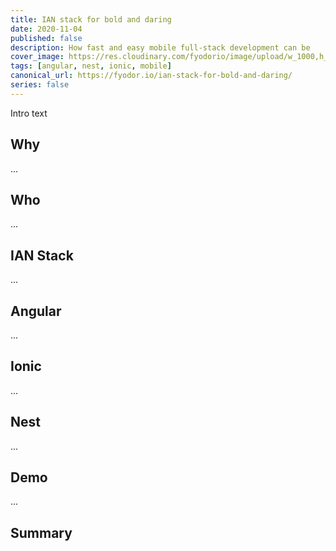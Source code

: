 ```yaml
---
title: IAN stack for bold and daring
date: 2020-11-04
published: false
description: How fast and easy mobile full-stack development can be
cover_image: https://res.cloudinary.com/fyodorio/image/upload/w_1000,h_420,c_fill,g_auto,q_auto,f_auto/v1603251881/ian-stack_ras9gl.png
tags: [angular, nest, ionic, mobile]
canonical_url: https://fyodor.io/ian-stack-for-bold-and-daring/
series: false
---
```


Intro text

## Why

...

## Who

...

## IAN Stack

...

## Angular

...

## Ionic

...

## Nest

...

## Demo

...

## Summary

